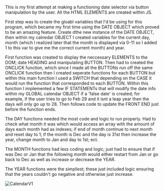 This is my first attempt at making a functioning date selector via button manipulation by the user. All the HTML ELEMENTS are created within JS.

First step was to create the gloabl variables that I'd be using for this program, which became my first time using the DATE OBJECT which proved to be an amazing feature. Create dthe new instance of the DATE OBJECT, then within my calnedar OBJECT I created variables for the current day, month (which I realized later that the month is displayed via 0-11 so I added 1 to this var to give me the correct current month) and year.

First function was created to display the neccessary ELEMENTS to the DOM; date HEADING and manipulating BUTTON. Then had to created the ONCLICK function, which since I made all the BUTTONs run off the same ONCLICK function then I created seperate functions for each BUTTON but within this main function I used a SWITCH that depending on the CASE it would run the function that corresponded to each BUTTON. Within this function I implemented a few IF STATEMENTs that will modify the date info within my GLOBAL calendar OBJECT if a 'false date' is created; for example, if the user tries to go to Feb 29 and it isnt a leap year then the days will only go up to 28. Then follows code to update the FRONT END just before the function ends.

The DAY functions needed the most code and logic to run properly. Had to check what month it was which would access an array with the amount of days each month had as indexes; if end of month continue to next month and reset day to 1; if the month is Dec and the day is 31st then increase the year, change month to Jan and day to 1st; ect.

The MONTH functions had less coding and logic; just had to ensure that if was Dec or Jan that the following month would either restart from Jan or go back to Dec as well as increase or decrease the YEAR.

The YEAR functions were the simpliest; these just included logic ensuring that the years couldn't go negative and otherwise just increase.

![CalendarV1](https://user-images.githubusercontent.com/62902638/78824152-e36a8980-79ab-11ea-94c6-132f7a0b9816.gif)